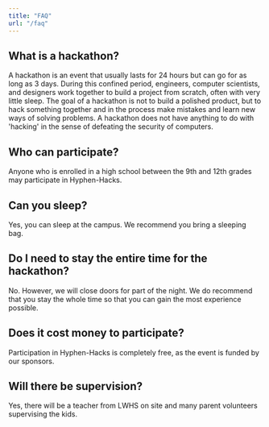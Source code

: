 ```yaml
---
title: "FAQ"
url: "/faq"
---
```


## What is a hackathon?

A hackathon is an event that usually lasts for 24 hours but can go for as long
as 3 days. During this confined period, engineers, computer scientists, and
designers work together to build a project from scratch, often with very little
sleep. The goal of a hackathon is not to build a polished product, but to hack
something together and in the process make mistakes and learn new ways of
solving problems. A hackathon does not have anything to do with 'hacking' in the
sense of defeating the security of computers.

## Who can participate?

Anyone who is enrolled in a high school between the 9th and 12th grades may
participate in Hyphen-Hacks.

## Can you sleep?

Yes, you can sleep at the campus. We recommend you bring a sleeping bag.

## Do I need to stay the entire time for the hackathon?

No. However, we will close doors for part of the night. We do recommend that you
stay the whole time so that you can gain the most experience possible.

## Does it cost money to participate?

Participation in Hyphen-Hacks is completely free, as the event is funded by our
sponsors.

## Will there be supervision?

Yes, there will be a teacher from LWHS on site and many parent volunteers
supervising the kids.
